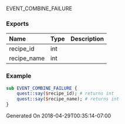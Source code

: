 EVENT_COMBINE_FAILURE
### Exports
**Name**|**Type**|**Description**
:-----|:-----|:-----
recipe_id|int|
recipe_name|int|
### Example
```perl
sub EVENT_COMBINE_FAILURE {
	quest::say($recipe_id); # returns int
	quest::say($recipe_name); # returns int
}
```

Generated On 2018-04-29T00:35:14-07:00